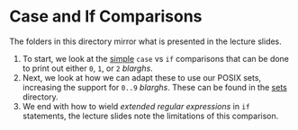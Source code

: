 # Case and If Comparisons

The folders in this directory mirror what is presented in the lecture slides.

1. To start, we look at the [simple](simple) `case` vs `if` comparisons that can be done
   to print out either `0`, `1`, or `2` *blarghs*.
2. Next, we look at how we can adapt these to use our POSIX sets, increasing the support
   for `0..9` *blarghs*.  These can be found in the [sets](sets) directory.
3. We end with how to wield *extended regular expressions* in `if` statements, the
   lecture slides note the limitations of this comparison.
